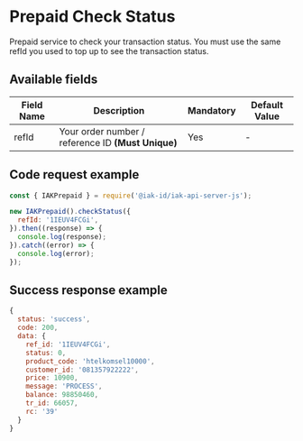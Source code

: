 # Prepaid Check Status
Prepaid service to check your transaction status. You must use the same refId you used to top up to see the transaction status.

## Available fields
| Field Name | Description | Mandatory | Default Value |
|---|---|---|---|
| refId | Your order number / reference ID **(Must Unique)** | Yes | - |

## Code request example
```js
const { IAKPrepaid } = require('@iak-id/iak-api-server-js');

new IAKPrepaid().checkStatus({
  refId: '1IEUV4FCGi',
}).then((response) => {
  console.log(response);
}).catch((error) => {
  console.log(error);
});
```

## Success response example
```js
{
  status: 'success',
  code: 200,
  data: {
    ref_id: '1IEUV4FCGi',
    status: 0,
    product_code: 'htelkomsel10000',
    customer_id: '081357922222',
    price: 10900,
    message: 'PROCESS',
    balance: 98850460,
    tr_id: 66057,
    rc: '39'
  }
}
```